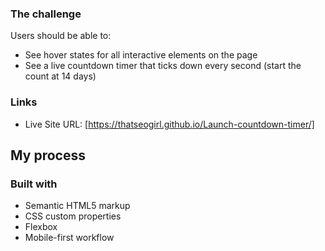 ### The challenge

Users should be able to:

- See hover states for all interactive elements on the page
- See a live countdown timer that ticks down every second (start the count at 14 days)


### Links
- Live Site URL: [https://thatseogirl.github.io/Launch-countdown-timer/]

## My process

### Built with

- Semantic HTML5 markup
- CSS custom properties
- Flexbox
- Mobile-first workflow
